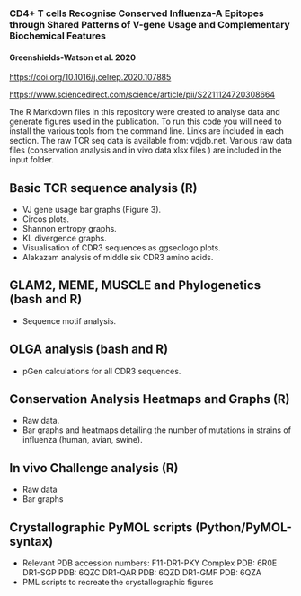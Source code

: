 ### CD4+ T cells Recognise Conserved Influenza-A Epitopes through Shared Patterns of V-gene Usage and Complementary Biochemical Features

#### Greenshields-Watson et al. 2020

https://doi.org/10.1016/j.celrep.2020.107885

https://www.sciencedirect.com/science/article/pii/S2211124720308664

The R Markdown files in this repository were created to analyse data and generate figures used in the publication. To run this code you will need to install the various tools from the command line. Links are included in each section. The raw TCR seq data is available from: vdjdb.net. Various raw data files (conservation analysis and in vivo data xlsx files ) are included in the input folder.



## Basic TCR sequence analysis (R)
- VJ gene usage bar graphs (Figure 3).
- Circos plots.
- Shannon entropy graphs.
- KL divergence graphs.
- Visualisation of CDR3 sequences as ggseqlogo plots.
- Alakazam analysis of middle six CDR3 amino acids.

## GLAM2, MEME, MUSCLE and Phylogenetics (bash and R)
- Sequence motif analysis.

## OLGA analysis (bash and R)
- pGen calculations for all CDR3 sequences.

## Conservation Analysis Heatmaps and Graphs (R)
- Raw data.
- Bar graphs and heatmaps detailing the number of mutations in strains of influenza (human, avian, swine).

## In vivo Challenge analysis (R)
- Raw data
- Bar graphs

## Crystallographic PyMOL scripts (Python/PyMOL-syntax)
- Relevant PDB accession numbers:
F11-DR1-PKY Complex	PDB: 6R0E
DR1-SGP	PDB: 6QZC
DR1-QAR	PDB: 6QZD
DR1-GMF	PDB: 6QZA
- PML scripts to recreate the crystallographic figures
